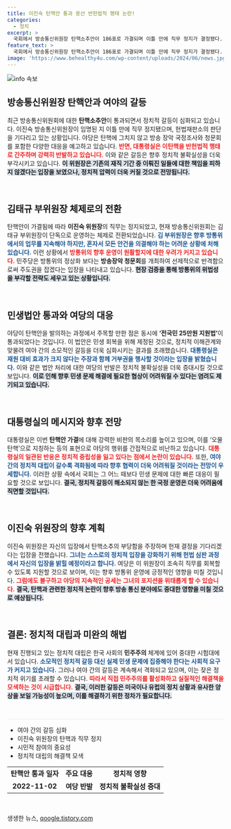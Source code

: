 ```yaml
---
title: 이진숙 탄핵안 통과 용산 반헌법적 행태 논란!
categories:
  - 정치
excerpt: >
  국회에서 방송통신위원장 탄핵소추안이 186표로 가결되며 이틀 만에 직무 정지가 결정됐다. 야당은 방송장악 국정조사와 청문회를 예고하고, 여당은 거부권 사용 가능성을 밝혔는데, 정치적 긴장이 고조되고 있다!
feature_text: >
  국회에서 방송통신위원장 탄핵소추안이 186표로 가결되며 이틀 만에 직무 정지가 결정됐다. 야당은 방송장악 국정조사와 청문회를 예고하고, 여당은 거부권 사용 가능성을 밝혔는데, 정치적 긴장이 고조되고 있다!
image: 'https://www.behealthy4u.com/wp-content/uploads/2024/06/news.jpg'
---
```


<p><img src="https://www.behealthy4u.com/wp-content/uploads/2024/06/news.jpg" alt="info 속보" /></p>

<h2 data-ke-size="size26">방송통신위원장 탄핵안과 여야의 갈등</h2>

<p data-ke-size="size16">최근 방송통신위원회에 대한 <b>탄핵소추안</b>이 통과되면서 정치적 갈등이 심화되고 있습니다. 이진숙 방송통신위원장이 임명된 지 이틀 만에 직무 정지됐으며, 헌법재판소의 판단을 기다리고 있는 상황입니다. 야당은 탄핵에 그치지 않고 방송 장악 국정조사와 청문회를 포함한 다양한 대응을 예고하고 있습니다. <b><span style="color: #ee2323;">반면, 대통령실은 이탄핵을 반헌법적 행태로 간주하며 강력히 반발하고 있습니다.</span></b> 이와 같은 갈등은 향후 정치적 불확실성을 더욱 부각시키고 있습니다. <b><span style="background-color: #21538527;">이 위원장은 기존의 재직 기간 중 이뤄진 일들에 대한 책임을 피하지 않겠다는 입장을 보였으나, 정치적 압력이 더욱 커질 것으로 전망됩니다.</span></b></p>

<p data-ke-size="size16">&nbsp;</p> 

<h2 data-ke-size="size26">김태규 부위원장 체제로의 전환</h2>

<p data-ke-size="size16">탄핵안이 가결됨에 따라 <b>이진숙 위원장</b>의 직무는 정지되었고, 현재 방송통신위원회는 김태규 부위원장이 단독으로 운영하는 체제로 전환되었습니다. <b><span style="color: #1a5490;">김 부위원장은 향후 방통위에서의 업무를 지속해야 하지만, 혼자서 모든 안건을 의결해야 하는 어려운 상황에 처해 있습니다.</span></b> 이런 상황에서 <b><span style="color: #ee2323;">방통위의 향후 운영이 원활할지에 대한 우려가 커지고 있습니다.</span></b> 민주당은 방통위의 정상화 보다는 <b>방송장악 청문회</b>를 개최하여 선제적으로 반격함으로써 주도권을 잡겠다는 입장을 나타내고 있습니다. <b><span style="background-color: #21538527;">현장 검증을 통해 방통위의 위법성을 부각할 전략도 세우고 있는 상황입니다.</span></b></p>

<p data-ke-size="size16">&nbsp;</p> 

<h2 data-ke-size="size26">민생법안 통과와 여당의 대응</h2>

<p data-ke-size="size16">야당이 탄핵안을 발의하는 과정에서 주목할 만한 점은 동시에 <b>‘전국민 25만원 지원법’</b>이 통과되었다는 것입니다. 이 법안은 민생 회복을 위해 제정된 것으로, 정치적 이해관계와 맞물려 여야 간의 소모적인 갈등을 더욱 심화시키는 결과를 초래했습니다. <b><span style="color: #1a5490;">대통령실은 재원 대비 효과가 크지 않다는 주장과 함께 거부권을 행사할 것이라는 입장을 밝혔습니다.</span></b> 이와 같은 법안 처리에 대한 여당의 반발은 정치적 불확실성을 더욱 증대시킬 것으로 보입니다. <b><span style="background-color: #21538527;">이로 인해 향후 민생 문제 해결에 필요한 협상이 어려워질 수 있다는 염려도 제기되고 있습니다.</span></b></p>

<p data-ke-size="size16">&nbsp;</p> 

<h2 data-ke-size="size26">대통령실의 메시지와 향후 전망</h2>

<p data-ke-size="size16">대통령실은 이번 <b>탄핵안 가결</b>에 대해 강력한 비판의 목소리를 높이고 있으며, 이를 ‘오물 탄핵’으로 지칭하는 등의 표현으로 야당의 행위를 간접적으로 비난하고 있습니다. <b><span style="color: #ee2323;">대통령실의 일관된 반응은 정치적 중립성을 잃고 있다는 점에서 논란이 있습니다.</span></b> 또한, <b><span style="color: #1a5490;">여야 간의 정치적 대립이 갈수록 격화됨에 따라 향후 협력이 더욱 어려워질 것이라는 전망이 우세합니다.</span></b> 이러한 상황 속에서 국회는 그 어느 때보다 민생 문제에 대한 빠른 대응이 필요할 것으로 보입니다. <b><span style="background-color: #21538527;">결국, 정치적 갈등이 해소되지 않는 한 국정 운영은 더욱 어려움에 직면할 것입니다.</span></b></p>

<p data-ke-size="size16">&nbsp;</p> 

<h2 data-ke-size="size26">이진숙 위원장의 향후 계획</h2>

<p data-ke-size="size16">이진숙 위원장은 자신의 입장에서 탄핵소추의 부당함을 주장하며 헌재 결정을 기다리겠다는 입장을 전했습니다. <b><span style="color: #1a5490;">그녀는 스스로의 정치적 입장을 강화하기 위해 헌법 심판 과정에서 자신의 입장을 밝힐 예정이라고 합니다.</span></b> 여당은 이 위원장이 조속히 직무를 회복할 수 있도록 지원할 것으로 보이며, 이는 향후 방통위 운영에 긍정적인 영향을 미칠 것입니다. <b><span style="color: #ee2323;">그럼에도 불구하고 야당의 지속적인 공세는 그녀의 포지션을 위태롭게 할 수 있습니다.</span></b> <b><span style="background-color: #21538527;">결국, 탄핵과 관련한 정치적 논란이 향후 방송 통신 분야에도 중대한 영향을 미칠 것으로 예상됩니다.</span></b></p>

<p data-ke-size="size16">&nbsp;</p> 

<h2 data-ke-size="size26">결론: 정치적 대립과 미완의 해법</h2>

<p data-ke-size="size16">현재 진행되고 있는 정치적 대립은 한국 사회의 <b>민주주의</b> 체계에 있어 중대한 시험대에 서 있습니다. <b><span style="color: #1a5490;">소모적인 정치적 갈등 대신 실제 민생 문제에 집중해야 한다는 사회적 요구가 커지고 있습니다.</span></b> 그러나 여야 간의 갈등은 계속해서 격화되고 있으며, 이는 잦은 정치적 위기를 초래할 수 있습니다. <b><span style="color: #ee2323;">따라서 직접 민주주의를 활성화하고 실질적인 해결책을 모색하는 것이 시급합니다.</span></b> <b><span style="background-color: #21538527;">결국, 이러한 갈등은 미국이나 유럽의 정치 상황과 유사한 양상을 보일 가능성이 높으며, 이를 해결하기 위한 정차가 필요합니다.</span></b></p>

<p data-ke-size="size16">&nbsp;</p> 

<hr style="height:1px; border:none; color:#eeeeee; background-color:#eeeeee;" /> 

<ul>
    <li>여야 간의 갈등 심화</li>
    <li>이진숙 위원장의 탄핵과 직무 정지</li>
    <li>시민적 참여의 중요성</li>
    <li>정치적 대립의 해결책 모색</li>
</ul>

<table style="width: 100%; border-collapse: collapse;">
    <tr>
        <td style="text-align: center; height: 17px;"><b>탄핵안 통과 일자</b></td>
        <td style="text-align: center; height: 17px;"><b>주요 대응</b></td>
        <td style="text-align: center; height: 17px;"><b>정치적 영향</b></td>
    </tr>
    <tr>
        <td style="text-align: center; height: 17px;"><b>2022-11-02</b></td>
        <td style="text-align: center; height: 17px;"><b>여당 반발</b></td>
        <td style="text-align: center; height: 17px;"><b>정치적 불확실성 증대</b></td>
    </tr>
</table>

<p data-ke-size="size16">&nbsp;</p>
생생한 뉴스, <a href="https://qoogle.tistory.com" rel="dofollow">qoogle.tistory.com</a>


